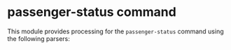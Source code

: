 passenger-status command
========================
This module provides processing for the ``passenger-status`` command using the
following parsers: